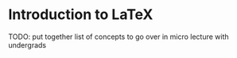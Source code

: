# Introduction to LaTeX

TODO: put together list of concepts to go over in micro lecture with undergrads
